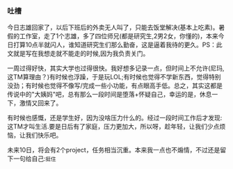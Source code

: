### 吐槽
今日志雄回家了，以后下班后的外卖无人叫了，只能去饭堂解决(基本上吃素)。暑假的工作室，走了1个志雄，多了四位师兄(都是研究生,2男2女，你懂的)，本来今日打算10点半就闪人，谁知道研究生们那么勤奋，这是逼着我待的更久。PS：此文就是写在我想走就不能走的时候,因为我负责关门。

一周过得好快，其实大学也过得很快。我好想多记录一点，但时间上不允许(尼玛,这TM算理由？)有时候也浮躁，于是玩LOL;有时候也觉得不学新东西，觉得特别没劲；有时候也觉得不像写/完成一些小功能，有点眼高手低。总之，其实这都是传说中的"大姨妈"吧，总有那么一段时间是堕落+怀疑自己，幸运的是，休息一下，激情又回来了。

有时候也感慨，还是学生好，因为没啥压力什么的。经过一段时间工作后才发现:这TM才叫生活.要是日后有了家庭，压力更加大，所以呀，趁年轻，让我们少点烦恼，让我们快乐吧。

未来10日，将会有2个project，任务相当沉重。本来我一点也不煽情，不过还是留下一句给自己:`挺住`


